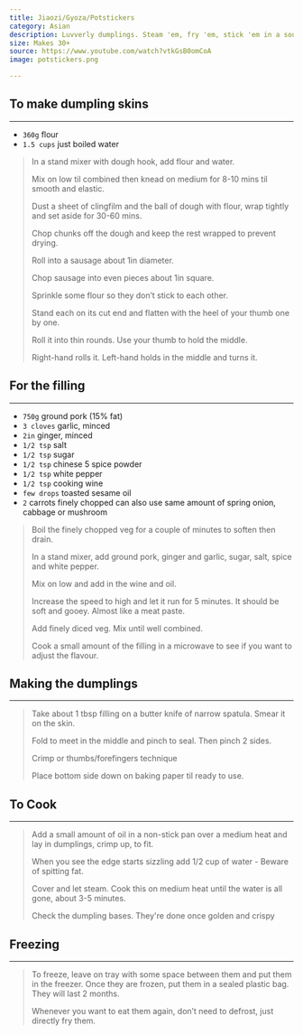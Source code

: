```yaml
---
title: Jiaozi/Gyoza/Potstickers 
category: Asian
description: Luvverly dumplings. Steam 'em, fry 'em, stick 'em in a soup. 
size: Makes 30+
source: https://www.youtube.com/watch?vtkGsB0omCoA
image: potstickers.png

---
```


## To make dumpling skins 

---

* `360g` flour
* `1.5 cups` just boiled water

> In a stand mixer with dough hook, add flour and water.
>
> Mix on low til combined then knead on medium for 8-10 mins til smooth and elastic.
>
> Dust a sheet of clingfilm and the ball of dough with flour, wrap tightly and set aside for 30-60 mins.
>
> Chop chunks off the dough and keep the rest wrapped to prevent drying.
>
> Roll into a sausage about 1in diameter.
>
> Chop sausage into even pieces about 1in square.
>
> Sprinkle some flour so they don’t stick to each other.
>
> Stand each on its cut end and flatten with the heel of your thumb one by one.
>
> Roll it into thin rounds. Use your thumb to hold the middle.
>
> Right-hand rolls it. Left-hand holds in the middle and turns it.

## For the filling 

---

* `750g` ground pork (15% fat)
* `3 cloves` garlic, minced
* `2in` ginger, minced
* `1/2 tsp` salt
* `1/2 tsp` sugar
* `1/2 tsp` chinese 5 spice powder
* `1/2 tsp` white pepper
* `1/2 tsp` cooking wine
* `few drops` toasted sesame oil
* `2` carrots finely chopped can also use same amount of spring onion, cabbage or mushroom

> Boil the finely chopped veg for a couple of minutes to soften then drain.
>
> In a stand mixer, add ground pork, ginger and garlic, sugar, salt, spice and white pepper.
>
> Mix on low and add in the wine and oil.
>
> Increase the speed to high and let it run for 5 minutes. It should be soft and gooey. Almost like a meat paste.
>
> Add finely diced veg. Mix until well combined.
>
> Cook a small amount of the filling in a microwave to see if you want to adjust the flavour.

## Making the dumplings 

---

> Take about 1 tbsp filling on a butter knife of narrow spatula. Smear it on the skin.
>
> Fold to meet in the middle and pinch to seal. Then pinch 2 sides.
>
> Crimp or thumbs/forefingers technique
>
> Place bottom side down on baking paper til ready to use.

## To Cook

---

> Add a small amount of oil in a non-stick pan over a medium heat and lay in dumplings, crimp up, to fit.
>
> When you see the edge starts sizzling add 1/2 cup of water - Beware of spitting fat.
>
> Cover and let steam. Cook this on medium heat until the water is all gone, about 3-5 minutes.
>
> Check the dumpling bases. They're done once golden and crispy

## Freezing 

---

> To freeze, leave on tray with some space between them and put them in the freezer. Once they are frozen, put them in a sealed plastic bag. They will last 2 months. 
>
>Whenever you want to eat them again, don’t need to defrost, just directly fry them.


